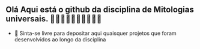 ## Olá Aqui está o github da disciplina de Mitologias universais. 👋👋👋👋👋👋👋👋👋👋
- 👀 Sinta-se livre para depositar aqui quaisquer projetos que foram desenvolvidos ao longo da disciplina

<!---
mitologiasuniversaisk/mitologiasuniversaisk is a ✨ special ✨ repository because its `README.md` (this file) appears on your GitHub profile.
You can click the Preview link to take a look at your changes.
--->

